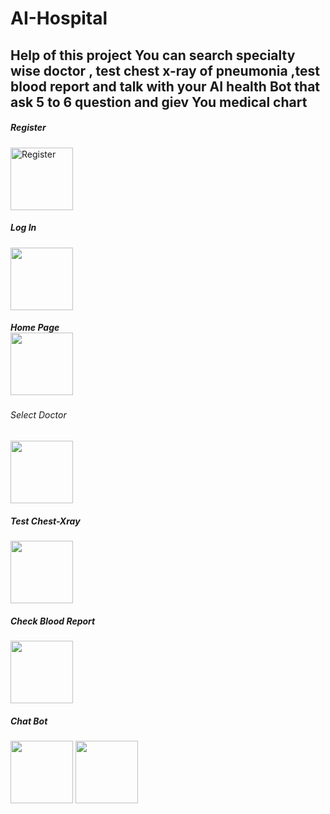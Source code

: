 # AI-Hospital
<h2>Help of this project You can search specialty wise doctor  , test chest x-ray of pneumonia ,test blood report and talk with your AI health Bot that ask 5 to 6 question and giev You medical chart </h2>

<h5>Register</h5>
<img src="https://github.com/user-attachments/assets/5d82c623-e858-40c0-a9dd-a2e77a4c065d" width="100" height="auto" alt="Register">
<h5>Log In</h5>
<img src='https://github.com/user-attachments/assets/0cfe2d03-4e1e-4f9b-a12e-95a303c0e963' width="100" height="auto">
<h5>Home Page</5><br>
<img src='https://github.com/user-attachments/assets/7a31267c-f166-402c-aee7-f7f866154ba8'width="100" height="auto">
<h6>Select Doctor</h6>
<img src='https://github.com/user-attachments/assets/d93a088b-b536-4be7-8ddc-52db0df21d06'width="100" height="auto">
<h5>Test Chest-Xray</h5>
<img src='https://github.com/user-attachments/assets/f50b5386-a09b-45ba-a2a1-4780364c94e7' width="100" height="auto">
<h5>Check Blood Report</h5>
<img src='https://github.com/user-attachments/assets/d5f101e8-e6ad-47f2-b630-c375ab027afa' width="100" height="auto">
<h5>Chat Bot</h5>
<img src='https://github.com/user-attachments/assets/474e5ef9-8a1d-40c8-93e8-b3e2137d164b' width="100" height="auto">
<img src='https://github.com/user-attachments/assets/586317a9-9a9b-4840-98ac-dab3c3088ae4' width="100" height="auto">
